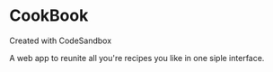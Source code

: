 # CookBook
Created with CodeSandbox

A web app to reunite all you're recipes you like in one siple interface. 
